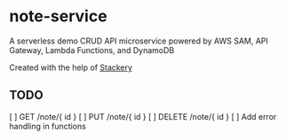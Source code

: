 # note-service

A serverless demo CRUD API microservice powered by AWS SAM, API Gateway, Lambda Functions, and DynamoDB

Created with the help of [Stackery](https://www.stackery.io/)

## TODO
[ ] GET /note/{ id }
[ ] PUT /note/{ id }
[ ] DELETE /note/{ id }
[ ] Add error handling in functions
